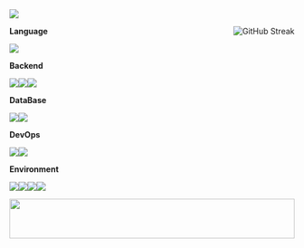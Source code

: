 <!-- <img src="https://capsule-render.vercel.app/api?type=venom&height=300&color=0:00aeff,100:e67efa&text=GarlGaru&section=header&descAlign=50&reversal=false&textBg=false&fontColor=dedede&animation=twinkling&fontAlign=34">

<img src="https://capsule-render.vercel.app/api?type=venom&height=300&color=0:00aeff,100:e67efa&text=GarlGaru&section=header&descAlign=50&reversal=false&textBg=false&fontColor=383838&animation=twinkling&fontAlign=34"> -->


<!-- <img src="https://capsule-render.vercel.app/api?type=venom&height=300&color=0:00aeff,100:e67efa&text=GarlGaru&section=header&descAlign=50&reversal=false&textBg=false&fontColor=383838&animation=twinkling&fontAlign=34"> -->
<img src="https://capsule-render.vercel.app/api?type=venom&height=300&color=0:87f74a,100:e67efa&text=GarlGaru&descAlign=100&descAlignY=100&reversal=false&section=header&textBg=false&fontColor=028ccc&animation=twinkling&rotate=0&fontAlign=33">

<a href="https://git.io/streak-stats"><img src="https://streak-stats.demolab.com?user=GarlGaru&theme=java-dark&hide_border=true&border_radius=10&date_format=%5BY%20%5DM%20j" align="right" alt="GitHub Streak" /></a>

<!-- <img src="https://github-readme-stats.vercel.app/api/top-langs/?username=GarlGaru&layout=compact&theme=tokyonight&hide_border=true" alt="GitHub Streak" align=right /> -->

**Language**

<img src="https://img.shields.io/badge/Java-ED8B00?style=for-the-badge&logo=openjdk&logoColor=white">



**Backend**

<img src="https://img.shields.io/badge/Spring-6DB33F?style=for-the-badge&logo=spring&logoColor=white"><img src="https://img.shields.io/badge/Spring%20Boot-6DB33F?style=for-the-badge&logo=Spring%20Boot&logoColor=white"><img src="https://img.shields.io/badge/nginx-009639.svg?style=for-the-badge&logo=nginx&logoColor=white">


**DataBase**

<img src="https://img.shields.io/badge/MySQL-005C84?style=for-the-badge&logo=mysql&logoColor=white"><img src="https://img.shields.io/badge/PostgreSQL-316192?style=for-the-badge&logo=postgresql&logoColor=white">


**DevOps**

<img src="https://img.shields.io/badge/Git-F05032?style=for-the-badge&logo=Git&logoColor=white"><!-- <img src="https://img.shields.io/badge/-Github_Actions-2088FF?style=for-the-badge&logo=github-actions&logoColor=white">--><img src="https://img.shields.io/badge/Docker-2496ED?style=for-the-badge&logo=Docker&logoColor=white">


**Environment**

<img src="https://img.shields.io/badge/intellij-000000.svg?style=for-the-badge&logo=intellijidea&logoColor=white"/><img src="https://img.shields.io/badge/Figma-F24E1E?style=for-the-badge&logo=Figma&logoColor=white"/><img src="https://img.shields.io/badge/Jira-0052CC?style=for-the-badge&logo=jira&logoColor=white"/><img src="https://img.shields.io/badge/Notion-000000?style=for-the-badge&logo=notion&logoColor=white"/>




<img src="https://render.gitanimals.org/lines/GarlGaru?pet-id=630641350049098001&contribution-view=false" width="100%" height="70"/>

